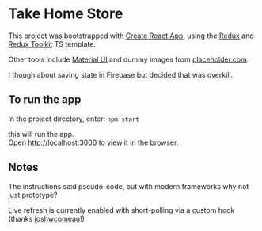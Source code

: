 # Take Home Store

This project was bootstrapped with [Create React App](https://github.com/facebook/create-react-app), using the [Redux](https://redux.js.org/) and [Redux Toolkit](https://redux-toolkit.js.org/) TS template.

Other tools include [Material UI](https://mui.com/) and dummy images from [placeholder.com](https://placeholder.com/).

I though about saving state in Firebase but decided that was overkill.

## To run the app

In the project directory, enter: `npm start`

this will run the app.\
Open [http://localhost:3000](http://localhost:3000) to view it in the browser.

## Notes

The instructions said pseudo-code, but with modern frameworks why not just prototype?

Live refresh is currently enabled with short-polling via a custom hook (thanks [joshwcomeau](https://www.joshwcomeau.com/snippets/react-hooks/use-interval/)!)
